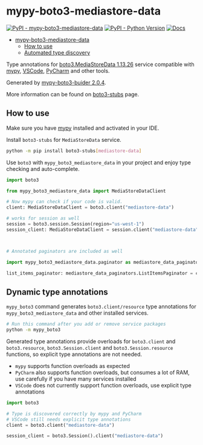 # mypy-boto3-mediastore-data

[![PyPI - mypy-boto3-mediastore-data](https://img.shields.io/pypi/v/mypy-boto3-mediastore-data.svg?color=blue)](https://pypi.org/project/mypy-boto3-mediastore-data)
[![PyPI - Python Version](https://img.shields.io/pypi/pyversions/mypy-boto3-mediastore-data.svg?color=blue)](https://pypi.org/project/mypy-boto3-mediastore-data)
[![Docs](https://img.shields.io/readthedocs/mypy-boto3-builder.svg?color=blue)](https://mypy-boto3-builder.readthedocs.io/)

- [mypy-boto3-mediastore-data](#mypy-boto3-mediastore-data)
  - [How to use](#how-to-use)
  - [Automated type discovery](#automated-type-discovery)

Type annotations for
[boto3.MediaStoreData 1.13.26](https://boto3.amazonaws.com/v1/documentation/api/1.13.26/reference/services/mediastore-data.html#MediaStoreData) service
compatible with [mypy](https://github.com/python/mypy), [VSCode](https://code.visualstudio.com/),
[PyCharm](https://www.jetbrains.com/pycharm/) and other tools.

Generated by [mypy-boto3-buider 2.0.4](https://github.com/vemel/mypy_boto3_builder).

More information can be found on [boto3-stubs](https://pypi.org/project/boto3-stubs/) page.

## How to use

Make sure you have [mypy](https://github.com/python/mypy) installed and activated in your IDE.

Install `boto3-stubs` for `MediaStoreData` service.

```bash
python -m pip install boto3-stubs[mediastore-data]
```

Use `boto3` with `mypy_boto3_mediastore_data` in your project and enjoy type checking and auto-complete.

```python
import boto3

from mypy_boto3_mediastore_data import MediaStoreDataClient

# Now mypy can check if your code is valid.
client: MediaStoreDataClient = boto3.client("mediastore-data")

# works for session as well
session = boto3.session.Session(region="us-west-1")
session_client: MediaStoreDataClient = session.client("mediastore-data")



# Annotated paginators are included as well

import mypy_boto3_mediastore_data.paginator as mediastore_data_paginators

list_items_paginator: mediastore_data_paginators.ListItemsPaginator = client.get_paginator("list_items")
```

## Dynamic type annotations

`mypy_boto3` command generates `boto3.client/resource` type annotations for
`mypy_boto3_mediastore_data` and other installed services.

```bash
# Run this command after you add or remove service packages
python -m mypy_boto3
```

Generated type annotations provide overloads for `boto3.client` and `boto3.resource`,
`boto3.Session.client` and `boto3.Session.resource` functions,
so explicit type annotations are not needed.

- `mypy` supports function overloads as expected
- `PyCharm` also supports function overloads, but consumes a lot of RAM, use carefully if you have many services installed
- `VSCode` does not currently support function overloads, use explicit type annotations

```python
import boto3

# Type is discovered correctly by mypy and PyCharm
# VSCode still needs explicit type annotations
client = boto3.client("mediastore-data")

session_client = boto3.Session().client("mediastore-data")
```